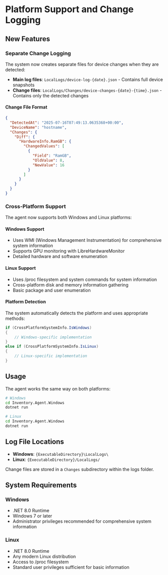 # Platform Support and Change Logging

## New Features

### Separate Change Logging

The system now creates separate files for device changes when they are detected:

- **Main log files**: `LocalLogs/device-log-{date}.json` - Contains full device snapshots
- **Change files**: `LocalLogs/Changes/device-changes-{date}-{time}.json` - Contains only the detected changes

#### Change File Format

```json
{
  "DetectedAt": "2025-07-16T07:49:13.0635368+00:00",
  "DeviceName": "hostname",
  "Changes": {
    "Diff": {
      "HardwareInfo.RamGB": {
        "ChangedValues": [
          {
            "Field": "RamGB",
            "OldValue": 8,
            "NewValue": 16
          }
        ]
      }
    }
  }
}
```

### Cross-Platform Support

The agent now supports both Windows and Linux platforms:

#### Windows Support
- Uses WMI (Windows Management Instrumentation) for comprehensive system information
- Supports GPU monitoring with LibreHardwareMonitor
- Detailed hardware and software enumeration

#### Linux Support
- Uses /proc filesystem and system commands for system information
- Cross-platform disk and memory information gathering
- Basic package and user enumeration

#### Platform Detection
The system automatically detects the platform and uses appropriate methods:

```csharp
if (CrossPlatformSystemInfo.IsWindows)
{
    // Windows-specific implementation
}
else if (CrossPlatformSystemInfo.IsLinux)
{
    // Linux-specific implementation
}
```

## Usage

The agent works the same way on both platforms:

```bash
# Windows
cd Inventory.Agent.Windows
dotnet run

# Linux
cd Inventory.Agent.Windows
dotnet run
```

## Log File Locations

- **Windows**: `{ExecutableDirectory}\LocalLogs\`
- **Linux**: `{ExecutableDirectory}/LocalLogs/`

Change files are stored in a `Changes` subdirectory within the logs folder.

## System Requirements

### Windows
- .NET 8.0 Runtime
- Windows 7 or later
- Administrator privileges recommended for comprehensive system information

### Linux
- .NET 8.0 Runtime
- Any modern Linux distribution
- Access to /proc filesystem
- Standard user privileges sufficient for basic information